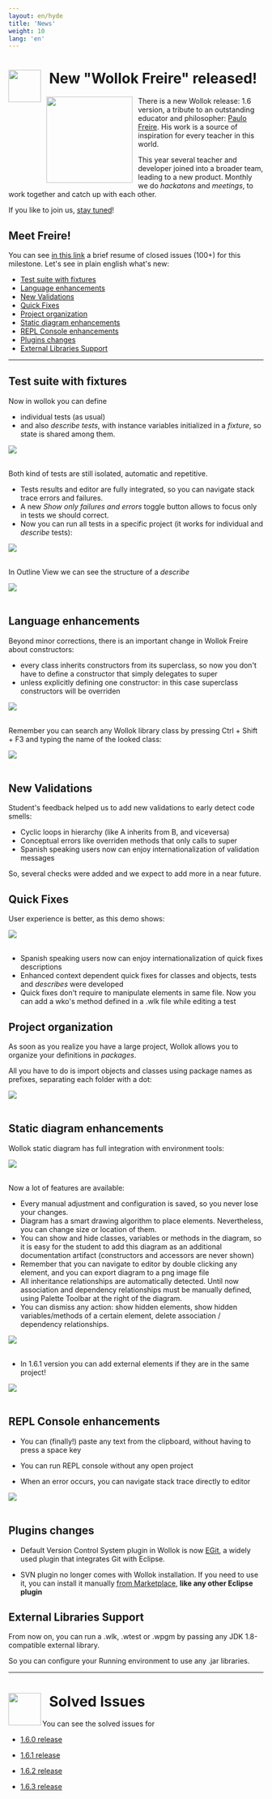 ```yaml
---
layout: en/hyde
title: 'News'
weight: 10
lang: 'en'
---
```


<div class="container">
<img src="/images/news.png" height="64" width="64" align="left"/>

<h1>&nbsp;&nbsp;New "Wollok Freire" released!</h1>
</div>

<img src="/images/news-freire/paulo-freire.jpg" height="170" width="170" align="left" style="padding: 0rem 0.5rem 0rem 0.5rem !important; margin-bottom: 0rem;"/>

There is a new Wollok release: 1.6 version, a tribute to an outstanding educator and philosopher: <a href="https://es.wikipedia.org/wiki/Paulo_Freire">Paulo Freire</a>. His work is a source of inspiration for every teacher in this world.

This year several teacher and developer joined into a broader team, leading to a new product. Monthly we do *hackatons* and *meetings*, to work together and catch up with each other.

If you like to join us, <a href="/comunidad/index.html">stay tuned</a>!

<div/>

## Meet Freire! ##

You can see <a href="https://github.com/uqbar-project/wollok/milestone/11?closed=1">in this link</a> a brief resume of closed issues (100+) for this milestone. Let's see in plain english what's new:

* [Test suite with fixtures](#test-suite-with-fixtures)
* [Language enhancements](#language-enhancements)
* [New Validations](#new-validations)
* [Quick Fixes](#quick-fixes)
* [Project organization](#project-organization)
* [Static diagram enhancements](#static-diagram-enhancements)
* [REPL Console enhancements](#repl-console-enhancements)
* [Plugins changes](#plugins-changes)
* [External Libraries Support](#external-libraries-support)

<hr>

## Test suite with fixtures ##

Now in wollok you can define

- individual tests (as usual)
- and also *describe tests*, with instance variables initialized in a *fixture*, so state is shared among them. 

<div class="container">
    <div class="view overlay hm-white-slight">
        <img src="/images/news-freire/testSuite.gif" class="img-fluid z-depth-2"/>
        <a>
            <div class="mask flex-center waves-effect waves-light hoverable">
        </div>
        </a>
    </div>
</div>
<br>

Both kind of tests are still isolated, automatic and repetitive.

* Tests results and editor are fully integrated, so you can navigate stack trace errors and failures.
* A new *Show only failures and errors* toggle button allows to focus only  in tests we should correct. 
* Now you can run all tests in a specific project (it works for individual and *describe* tests):

<div class="container">
    <div class="view overlay hm-white-slight">
        <img src="/images/news-freire/allTests.gif" class="img-fluid z-depth-2"/>
        <a>
            <div class="mask flex-center waves-effect waves-light hoverable">
        </div>
        </a>
    </div>
</div>
<br>

In Outline View we can see the structure of a *describe*

<div class="container">
    <div class="view overlay hm-white-slight">
        <img src="/images/news-freire/testSuite2.png" class="img-fluid z-depth-2"/>
        <a>
            <div class="mask flex-center waves-effect waves-light hoverable">
        </div>
        </a>
    </div>
</div>
<br>


## Language enhancements ##

Beyond minor corrections, there is an important change in Wollok Freire about constructors:

* every class inherits constructors from its superclass, so now you don't have to define a constructor that simply delegates to super
* unless explicitly defining one constructor: in this case superclass constructors will be overriden

<div class="container">
    <div class="view overlay hm-white-slight">
        <img src="constructors.png" class="img-fluid z-depth-2"/>
        <a>
            <div class="mask flex-center waves-effect waves-light hoverable">
        </div>
        </a>
    </div>
</div>
<br>


Remember you can search any Wollok library class by pressing Ctrl + Shift + F3 and typing the name of the looked class:

<div class="container">
    <div class="view overlay hm-white-slight">
        <img src="https://cloud.githubusercontent.com/assets/4549002/17170623/5d5d3cbe-53c3-11e6-8086-c47df70caf3d.png" class="img-fluid z-depth-2"/>
        <a>
            <div class="mask flex-center waves-effect waves-light hoverable">
        </div>
        </a>
    </div>
</div>
<br>



## New Validations ##

Student's feedback helped us to add new validations to early detect code smells:

* Cyclic loops in hierarchy (like A inherits from B, and viceversa)
* Conceptual errors like overriden methods that only calls to super
* Spanish speaking users now can enjoy internationalization of validation messages

So, several checks were added and we expect to add more in a near future.


## Quick Fixes ##

User experience is better, as this demo shows:

<div class="container">
    <div class="view overlay hm-white-slight">
        <img src="/images/news-freire/quickFixs.gif" class="img-fluid z-depth-2"/>
        <a>
            <div class="mask flex-center waves-effect waves-light hoverable">
        </div>
        </a>
    </div>
</div>
<br>


* Spanish speaking users now can enjoy internationalization of quick fixes descriptions
* Enhanced context dependent quick fixes for classes and objects, tests and *describes* were developed
* Quick fixes don't require to manipulate elements in same file. Now you can add a wko's method defined in a .wlk file while editing a test


## Project organization ##

As soon as you realize you have a large project, Wollok allows you to organize your definitions in *packages*.

All you have to do is import objects and classes using package names as prefixes, separating each folder with a dot:

<div class="container">
    <div class="view overlay hm-white-slight">
        <img src="/images/news-freire/packages.png" class="img-fluid z-depth-2"/>
        <a>
            <div class="mask flex-center waves-effect waves-light hoverable">
        </div>
        </a>
    </div>
</div>
<br>



## Static diagram enhancements

Wollok static diagram has full integration with environment tools:

<div class="container">
    <div class="view overlay hm-white-slight">
        <img src="/images/news-freire/staticDiagram.gif" class="img-fluid z-depth-2"/>
        <a>
            <div class="mask flex-center waves-effect waves-light hoverable">
        </div>
        </a>
    </div>
</div>
<br>

Now a lot of features are available:

* Every manual adjustment and configuration is saved, so you never lose your changes.
* Diagram has a smart drawing algorithm to place elements. Nevertheless, you can change size or location of them. 
* You can show and hide classes, variables or methods in the diagram, so it is easy for the student to add this diagram as an additional documentation artifact (constructors and accessors are never shown)
* Remember that you can navigate to editor by double clicking any element, and you can export diagram to a png image file
* All inheritance relationships are automatically detected. Until now association and dependency relationships must be manually defined, using Palette Toolbar at the right of the diagram. 
* You can dismiss any action: show hidden elements, show hidden variables/methods of a certain element, delete association / dependency relationships. 

<div class="container">
    <div class="view overlay hm-white-slight">
        <img src="/images/news-freire/staticDiagram2.gif" class="img-fluid z-depth-2"/>
        <a>
            <div class="mask flex-center waves-effect waves-light hoverable">
        </div>
        </a>
    </div>
</div>
<br>


* In 1.6.1 version you can add external elements if they are in the same project!

<div class="container">
    <div class="view overlay hm-white-slight">
        <img src="/images/news-freire/staticDiagram3.gif" class="img-fluid z-depth-2"/>
        <a>
            <div class="mask flex-center waves-effect waves-light hoverable">
        </div>
        </a>
    </div>
</div>
<br>

## REPL Console enhancements ##

* You can (finally!) paste any text from the clipboard, without having to press a space key

* You can run REPL console without any open project

* When an error occurs, you can navigate stack trace directly to editor

<div class="container">
    <div class="view overlay hm-white-slight">
        <img src="/images/news-freire/replConsole.gif" class="img-fluid z-depth-2"/>
        <a>
            <div class="mask flex-center waves-effect waves-light hoverable">
        </div>
        </a>
    </div>
</div>
<br>

## Plugins changes

* Default Version Control System plugin in Wollok is now [EGit](http://www.eclipse.org/egit/), a widely used plugin that integrates Git with Eclipse.

* SVN plugin no longer comes with Wollok installation. If you need to use it, you can install it manually [from Marketplace](https://marketplace.eclipse.org/content/subclipse), **like any other Eclipse plugin**



## External Libraries Support ##

From now on, you can run a .wlk, .wtest or .wpgm by passing any JDK 1.8-compatible external library.

So you can configure your Running environment to use any .jar libraries.

<hr>

<div>
<img src="/images/bug.png" height="64" width="64" align="left"/>
<h1>&nbsp;&nbsp;Solved Issues</h1>
</div>

You can see the solved issues for 

* [1.6.0 release](https://github.com/uqbar-project/wollok/milestone/11?closed=1)

* [1.6.1 release](https://github.com/uqbar-project/wollok/milestone/15?closed=1)

* [1.6.2 release](https://github.com/uqbar-project/wollok/milestone/16?closed=1)

* [1.6.3 release](https://github.com/uqbar-project/wollok/milestone/18?closed=1)